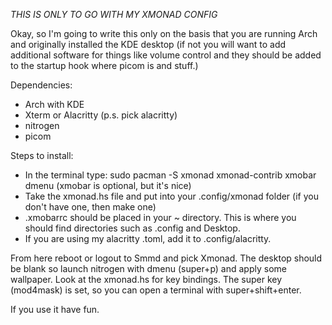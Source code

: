 *THIS IS ONLY TO GO WITH MY XMONAD CONFIG*

Okay, so I'm going to write this only on the basis that you are running Arch and originally installed the KDE desktop (if not you will want to add additional software for things like volume control and they should be added to the startup hook where picom is and stuff.)

Dependencies:
- Arch with KDE
- Xterm or Alacritty (p.s. pick alacritty)
- nitrogen
- picom

Steps to install:
- In the terminal type: sudo pacman -S xmonad xmonad-contrib xmobar dmenu
  (xmobar is optional, but it's nice)
- Take the xmonad.hs file and put into your .config/xmonad folder (if you don't have one, then make one)
- .xmobarrc should be placed in your ~ directory. This is where you should find directories such as .config and Desktop.
- If you are using my alacritty .toml, add it to .config/alacritty.

From here reboot or logout to Smmd and pick Xmonad.  The desktop should be blank so launch nitrogen with dmenu (super+p) and apply some wallpaper.
Look at the xmonad.hs for key bindings.  The super key (mod4mask) is set, so you can open a terminal with super+shift+enter. 


If you use it have fun.
